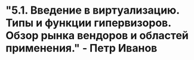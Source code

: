 <h1>"5.1. Введение в виртуализацию. Типы и функции гипервизоров. Обзор рынка вендоров и областей применения." - Петр Иванов</h1>
